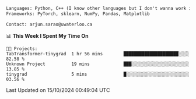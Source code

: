 ```txt
Languages: Python, C++ (I know other languages but I don't wanna work in em)
Frameworks: PyTorch, sklearn, NumPy, Pandas, Matplotlib

Contact: arjun.sarao@uwaterloo.ca
```

<!--START_SECTION:waka-->
📊 **This Week I Spent My Time On** 

```text
🐱‍💻 Projects: 
TabTransformer-tinygrad  1 hr 56 mins        █████████████████████░░░░   82.58 % 
Unknown Project          19 mins             ███░░░░░░░░░░░░░░░░░░░░░░   13.85 % 
tinygrad                 5 mins              █░░░░░░░░░░░░░░░░░░░░░░░░   03.56 % 
```


 Last Updated on 15/10/2024 00:49:04 UTC
<!--END_SECTION:waka-->
